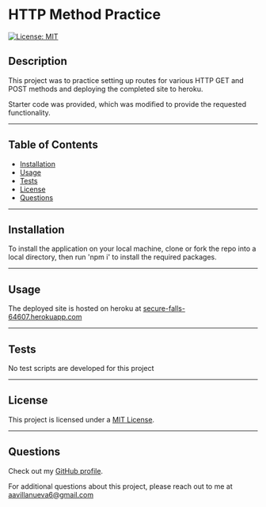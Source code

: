 # HTTP Method Practice

[![License: MIT](https://img.shields.io/badge/License-MIT-yellow.svg)](https://opensource.org/licenses/MIT)

## Description

This project was to practice setting up routes for various HTTP GET and POST methods and deploying the completed site to heroku.

Starter code was provided, which was modified to provide the requested functionality.

---

## Table of Contents

- [Installation](#installation)
- [Usage](#usage)
- [Tests](#tests)
- [License](#license)
- [Questions](#questions)

---

## Installation

To install the application on your local machine, clone or fork the repo into a local directory, then run 'npm i' to install the required packages.

---

## Usage

The deployed site is hosted on heroku at [secure-falls-64607.herokuapp.com](https://secure-falls-64607.herokuapp.com/)

---

## Tests

No test scripts are developed for this project

---

## License

This project is licensed under a [MIT License](https://opensource.org/licenses/MIT).

---

## Questions

Check out my [GitHub profile](https://github.com/aavillanueva6).

For additional questions about this project, please reach out to me at <aavillanueva6@gmail.com>
